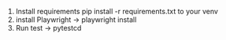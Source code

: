 1. Install requirements pip install -r requirements.txt to your venv
2. install Playwright -> playwright install
3. Run test -> pytestcd